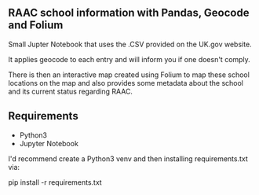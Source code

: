 ## RAAC school information with Pandas, Geocode and Folium
Small Jupter Notebook that uses the .CSV provided on the UK.gov website.

It applies geocode to each entry and will inform you if one doesn't comply.

There is then an interactive map created using Folium to map these school locations on the map and also provides some metadata about the school and its current status regarding RAAC.

## Requirements

- Python3
- Jupyter Notebook

I'd recommend create a Python3 venv and then installing requirements.txt via:

pip install -r requirements.txt
